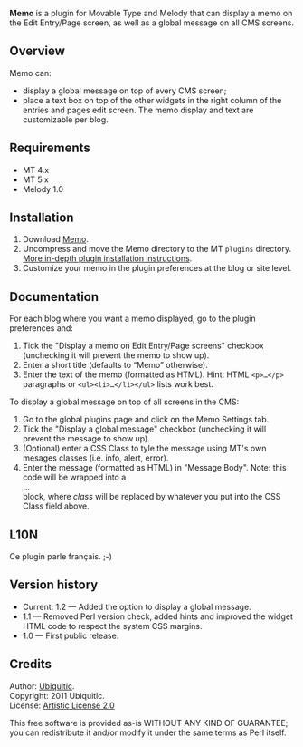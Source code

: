 **Memo** is a plugin for Movable Type and Melody that can display a memo on the Edit Entry/Page screen, as well as a global message on all CMS screens.

## Overview

Memo can:
* display a global message on top of every CMS screen;
* place a text box on top of the other widgets in the right column of the entries and pages edit screen. The memo display and text are customizable per blog.


## Requirements

* MT 4.x
* MT 5.x
* Melody 1.0


## Installation

1. Download <a href="http://github.com/padawan/mt-plugin-memo">Memo</a>.
1. Uncompress and move the Memo directory to the MT `plugins` directory. [More in-depth plugin installation instructions](http://tinyurl.com/easy-plugin-install).
1. Customize your memo in the plugin preferences at the blog or site level.


## Documentation

For each blog where you want a memo displayed, go to the plugin preferences and:

1. Tick the "Display a memo on Edit Entry/Page screens" checkbox (unchecking it will prevent the memo to show up).
1. Enter a short title (defaults to “Memo” otherwise).
1. Enter the text of the memo (formatted as HTML). Hint: HTML <code>&lt;p&gt;…&lt;/p&gt;</code> paragraphs or  <code>&lt;ul&gt;&lt;li&gt;…&lt;/li&gt;&lt;/ul&gt;</code> lists work best.

To display a global message on top of all screens in the CMS:

1. Go to the global plugins page and click on the Memo Settings tab.
1. Tick the "Display a global message" checkbox (unchecking it will prevent the message to show up).
1. (Optional) enter a CSS Class to tyle the message using MT's own mesages classes (i.e. info, alert, error).
1. Enter the message (formatted as HTML) in "Message Body". Note: this code will be wrapped into a <div id="global-memo" class="msg msg-class">…</div> block, where _class_ will be replaced by whatever you put into the CSS Class field above.


## L10N

Ce plugin parle français. ;-)


## Version history

* Current: 1.2 — Added the option to display a global message.
* 1.1 — Removed Perl version check, added hints and improved the widget HTML code to respect the system CSS margins.
* 1.0 — First public release.


## Credits

Author: [Ubiquitic](http://ubiquitic.com/).  
Copyright: 2011 Ubiquitic.  
License: [Artistic License 2.0](http://www.opensource.org/licenses/artistic-license-2.0.php)

This free software is provided as-is WITHOUT ANY KIND OF GUARANTEE; you can redistribute it and/or modify it under the same terms as Perl itself.
